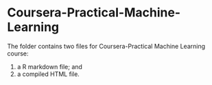 # Coursera-Practical-Machine-Learning
The folder contains two files for Coursera-Practical Machine Learning course:
1. a R markdown file; and 
2. a compiled HTML file.  

